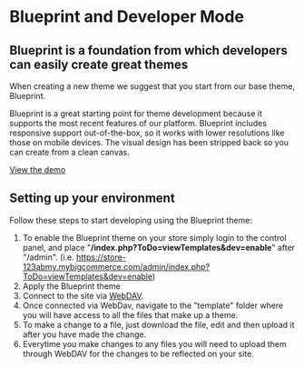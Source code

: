 # <span class="jumptarget"> Blueprint and Developer Mode </span>

## <span class="jumptarget"> Blueprint is a foundation from which developers can easily create great themes </span>

When creating a new theme we suggest that you start from our base theme, Blueprint.

Blueprint is a great starting point for theme development because it supports the most recent features of our platform. Blueprint includes responsive support out-of-the-box, so it works with lower resolutions like those on mobile devices. The visual design has been stripped back so you can create from a clean canvas.

[View the demo](https://blueprint-demo.mybigcommerce.com)

## <span class="jumptarget"> Setting up your environment </span>

Follow these steps to start developing using the Blueprint theme:

1.  To enable the Blueprint theme on your store simply login to the control panel, and place "**/index.php?ToDo=viewTemplates&dev=enable**" after "/admin".
    (i.e. https://store-123abmy.mybigcommerce.com/admin/index.php?ToDo=viewTemplates&dev=enable)
2.  Apply the Blueprint theme
3.  Connect to the site via [WebDAV](https://support.bigcommerce.com/articles/Public/Connecting-to-WebDav/).
4.  Once connected via WebDav, navigate to the "template" folder where you will have access to all the files that make up a theme.
5.  To make a change to a file, just download the file, edit and then upload it after you have made the change.
6.  Everytime you make changes to any files you will need to upload them through WebDAV for the changes to be reflected on your site.
